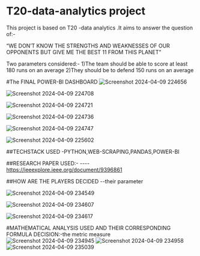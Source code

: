 #   T20-data-analytics project

This project is based on T20 -data analytics .It aims to answer the question of:-

“WE DON’T KNOW THE STRENGTHS
AND WEAKNESSES OF OUR
OPPONENTS BUT GIVE ME THE
BEST 11 FROM THIS PLANET”

Two parameters considered:-
1)The team should be able to score at
least 180 runs on an average
2)They should be to defend 150 runs
on an average




#The FINAL POWER-BI DASHBOARD
![Screenshot 2024-04-09 224656](https://github.com/Avinav-kashyap/T20-data-analytics/assets/99408310/e84b0731-32a4-473a-8bdf-6de21c2c6d29)

![Screenshot 2024-04-09 224708](https://github.com/Avinav-kashyap/T20-data-analytics/assets/99408310/f5a463b9-bb24-4e9b-b61f-e46553064fe2)

![Screenshot 2024-04-09 224721](https://github.com/Avinav-kashyap/T20-data-analytics/assets/99408310/bbbf04c7-bdfa-49f8-a1b4-eca772a86b42)

![Screenshot 2024-04-09 224736](https://github.com/Avinav-kashyap/T20-data-analytics/assets/99408310/1bcb0694-6618-44bc-b71d-8dc88504689c)

![Screenshot 2024-04-09 224747](https://github.com/Avinav-kashyap/T20-data-analytics/assets/99408310/1c1ec8ad-a724-46c0-a54e-747258cbadbf)

![Screenshot 2024-04-09 225602](https://github.com/Avinav-kashyap/T20-data-analytics/assets/99408310/9e4e080f-27b3-40fa-a918-a536b58c292a)

##TECHSTACK USED
-PYTHON,WEB-SCRAPING,PANDAS,POWER-BI

##RESEARCH PAPER USED:-
----https://ieeexplore.ieee.org/document/9396861

##HOW ARE THE PLAYERS DECIDED --their parameter 

![Screenshot 2024-04-09 234549](https://github.com/Avinav-kashyap/T20-data-analytics/assets/99408310/1b2d9e7c-2cc9-44d6-a497-e77730e0bdff)

![Screenshot 2024-04-09 234607](https://github.com/Avinav-kashyap/T20-data-analytics/assets/99408310/b67b196c-f152-4991-8ad9-951c2fc81be3)

![Screenshot 2024-04-09 234617](https://github.com/Avinav-kashyap/T20-data-analytics/assets/99408310/23417f43-d92e-42a4-877b-5d15f9549faa)

#MATHEMATICAL ANALYSIS USED AND THEIR CORRESPONDING FORMULA DECISION:-the metric measure
![Screenshot 2024-04-09 234945](https://github.com/Avinav-kashyap/T20-data-analytics/assets/99408310/73ceae5c-8ef5-4edc-9138-e9d3f6723f0f)
![Screenshot 2024-04-09 234958](https://github.com/Avinav-kashyap/T20-data-analytics/assets/99408310/66d511f7-6893-4b17-a785-a1bd88044ad2)
![Screenshot 2024-04-09 235039](https://github.com/Avinav-kashyap/T20-data-analytics/assets/99408310/7913679e-170a-4936-8ec2-330b5f015f6a)











